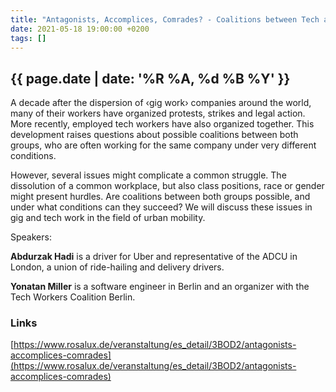 ```yaml
---
title: "Antagonists, Accomplices, Comrades? - Coalitions between Tech and Gig Workers "
date: 2021-05-18 19:00:00 +0200
tags: []
---
```



## {{ page.date | date: '%R %A, %d %B %Y' }}

A decade after the dispersion of ‹gig work› companies around the world, many of their workers have organized protests, strikes and legal action. More recently, employed tech workers have also organized together. This development raises questions about possible coalitions between both groups, who are often working for the same company under very different conditions.

However, several issues might complicate a common struggle. The dissolution of a common workplace, but also class positions, race or gender might present hurdles. Are coalitions between both groups possible, and under what conditions can they succeed? We will discuss these issues in gig and tech work in the field of urban mobility.

Speakers:

**Abdurzak Hadi** is a driver for Uber and representative of the ADCU in London, a union of ride-hailing and delivery drivers.

**Yonatan Miller** is a software engineer in Berlin and an organizer with the Tech Workers Coalition Berlin.

### Links

[https://www.rosalux.de/veranstaltung/es_detail/3BOD2/antagonists-accomplices-comrades](https://www.rosalux.de/veranstaltung/es_detail/3BOD2/antagonists-accomplices-comrades)